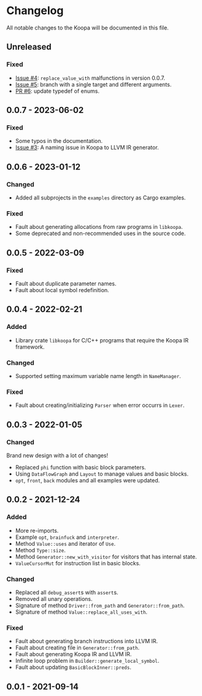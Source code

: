 # Changelog

All notable changes to the Koopa will be documented in this file.

## Unreleased

### Fixed

* [Issue #4](https://github.com/pku-minic/koopa/issues/4): `replace_value_with` malfunctions in version 0.0.7.
* [Issue #5](https://github.com/pku-minic/koopa/issues/5): branch with a single target and different arguments.
* [PR #6](https://github.com/pku-minic/koopa/pull/6): update typedef of enums.

## 0.0.7 - 2023-06-02

### Fixed

* Some typos in the documentation.
* [Issue #3](https://github.com/pku-minic/koopa/issues/3): A naming issue in Koopa to LLVM IR generator.

## 0.0.6 - 2023-01-12

### Changed

* Added all subprojects in the `examples` directory as Cargo examples.

### Fixed

* Fault about generating allocations from raw programs in `libkoopa`.
* Some deprecated and non-recommended uses in the source code.

## 0.0.5 - 2022-03-09

### Fixed

* Fault about duplicate parameter names.
* Fault about local symbol redefinition.

## 0.0.4 - 2022-02-21

### Added

* Library crate `libkoopa` for C/C++ programs that require the Koopa IR framework.

### Changed

* Supported setting maximum variable name length in `NameManager`.

### Fixed

* Fault about creating/initializing `Parser` when error occurrs in `Lexer`.

## 0.0.3 - 2022-01-05

### Changed

Brand new design with a lot of changes!

* Replaced `phi` function with basic block parameters.
* Using `DataFlowGraph` and `Layout` to manage values and basic blocks.
* `opt`, `front`, `back` modules and all examples were updated.

## 0.0.2 - 2021-12-24

### Added

* More re-imports.
* Example `opt`, `brainfuck` and `interpreter`.
* Method `Value::uses` and iterator of `Use`.
* Method `Type::size`.
* Method `Generator::new_with_visitor` for visitors that has internal state.
* `ValueCursorMut` for instruction list in basic blocks.

### Changed

* Replaced all `debug_assert`s with `assert`s.
* Removed all unary operations.
* Signature of method `Driver::from_path` and `Generator::from_path`.
* Signature of method `Value::replace_all_uses_with`.

### Fixed

* Fault about generating branch instructions into LLVM IR.
* Fault about creating file in `Generator::from_path`.
* Fault about generating Koopa IR and LLVM IR.
* Infinite loop problem in `Builder::generate_local_symbol`.
* Fault about updating `BasicBlockInner::preds`.

## 0.0.1 - 2021-09-14
